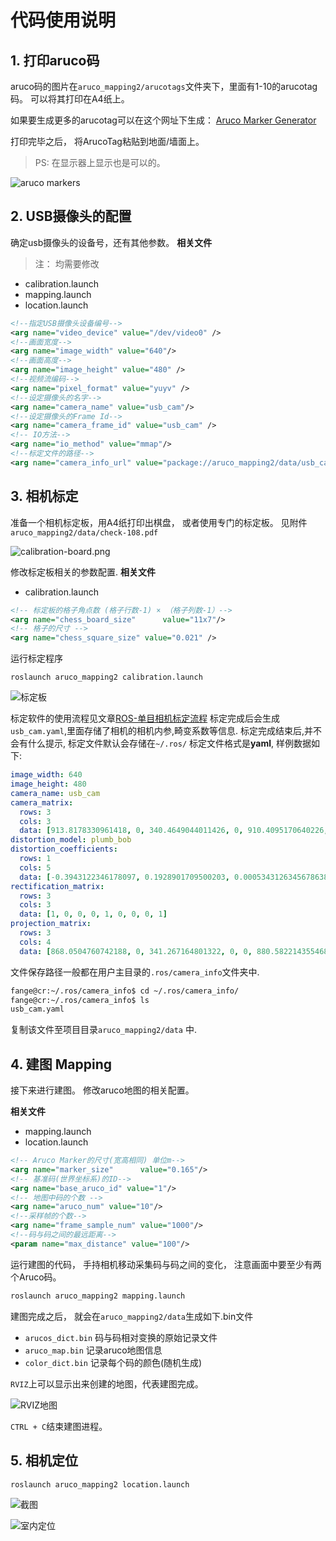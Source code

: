 
# 代码使用说明


## 1. 打印aruco码

aruco码的图片在`aruco_mapping2/arucotags`文件夹下，里面有1-10的arucotag码。
可以将其打印在A4纸上。

如果要生成更多的arucotag可以在这个网址下生成：
[Aruco Marker Generator](http://terpconnect.umd.edu/~jwelsh12/enes100/markergen.html)


打印完毕之后， 将ArucoTag粘贴到地面/墙面上。

> PS: 在显示器上显示也是可以的。

![aruco markers](./IMG/aruco_map_screen.png)



## 2. USB摄像头的配置
确定usb摄像头的设备号，还有其他参数。
**相关文件** 
> 注： 均需要修改
* calibration.launch
* mapping.launch
* location.launch

```xml
<!--指定USB摄像头设备编号-->
<arg name="video_device" value="/dev/video0" />
<!--画面宽度-->
<arg name="image_width" value="640"/> 
<!--画面高度-->
<arg name="image_height" value="480" />
<!--视频流编码-->
<arg name="pixel_format" value="yuyv" />
<!--设定摄像头的名字-->
<arg name="camera_name" value="usb_cam"/> 
<!--设定摄像头的Frame Id-->
<arg name="camera_frame_id" value="usb_cam" />
<!-- IO方法-->
<arg name="io_method" value="mmap"/>
<!--标定文件的路径-->
<arg name="camera_info_url" value="package://aruco_mapping2/data/usb_cam.yaml"/>
```

## 3. 相机标定

准备一个相机标定板，用A4纸打印出棋盘， 或者使用专门的标定板。
见附件 `aruco_mapping2/data/check-108.pdf`

![calibration-board.png](./IMG/calibration-board.png)


修改标定板相关的参数配置.
**相关文件** 
* calibration.launch

```xml
<!-- 标定板的格子角点数 (格子行数-1) × （格子列数-1）-->
<arg name="chess_board_size"      value="11x7"/>
<!-- 格子的尺寸 -->
<arg name="chess_square_size" value="0.021" />
```

运行标定程序
```
roslaunch aruco_mapping2 calibration.launch
```


![标定板](http://wiki.ros.org/camera_calibration/Tutorials/MonocularCalibration?action=AttachFile&do=get&target=mono_1.png)

标定软件的使用流程见文章[ROS-单目相机标定流程](http://wiki.ros.org/camera_calibration/Tutorials/MonocularCalibration)
标定完成后会生成`usb_cam.yaml`,里面存储了相机的相机内参,畸变系数等信息.
标定完成结束后,并不会有什么提示, 标定文件默认会存储在`~/.ros/`
标定文件格式是**yaml**, 样例数据如下:
```yaml
image_width: 640
image_height: 480
camera_name: usb_cam
camera_matrix:
  rows: 3
  cols: 3
  data: [913.8178330961418, 0, 340.4649044011426, 0, 910.4095170640226, 183.5485783592703, 0, 0, 1]
distortion_model: plumb_bob
distortion_coefficients:
  rows: 1
  cols: 5
  data: [-0.3943122346178097, 0.1928901709500203, 0.0005343126345678638, -0.003417132633234658, 0]
rectification_matrix:
  rows: 3
  cols: 3
  data: [1, 0, 0, 0, 1, 0, 0, 0, 1]
projection_matrix:
  rows: 3
  cols: 4
  data: [868.0504760742188, 0, 341.267164801322, 0, 0, 880.5822143554688, 180.5321460233499, 0, 0, 0, 1, 0]
```

文件保存路径一般都在用户主目录的`.ros/camera_info`文件夹中.
```bash
fange@cr:~/.ros/camera_info$ cd ~/.ros/camera_info/
fange@cr:~/.ros/camera_info$ ls
usb_cam.yaml
```
复制该文件至项目目录`aruco_mapping2/data` 中.


## 4. 建图 Mapping
接下来进行建图。 修改aruco地图的相关配置。

**相关文件** 
* mapping.launch
* location.launch

```xml
<!-- Aruco Marker的尺寸(宽高相同) 单位m-->
<arg name="marker_size"      value="0.165"/>
<!-- 基准码(世界坐标系)的ID-->
<arg name="base_aruco_id" value="1"/>
<!-- 地图中码的个数 -->
<arg name="aruco_num" value="10"/>
<!--采样帧的个数-->
<arg name="frame_sample_num" value="1000"/>
<!--码与码之间的最远距离-->
<param name="max_distance" value="100"/>

```

运行建图的代码， 手持相机移动采集码与码之间的变化， 注意画面中要至少有两个Aruco码。
```bash
roslaunch aruco_mapping2 mapping.launch
```

建图完成之后， 就会在`aruco_mapping2/data`生成如下.bin文件

* `arucos_dict.bin` 码与码相对变换的原始记录文件
* `aruco_map.bin` 记录aruco地图信息
* `color_dict.bin` 记录每个码的颜色(随机生成)

`RVIZ`上可以显示出来创建的地图，代表建图完成。

![RVIZ地图](./IMG/rviz-map.png)

`CTRL + C`结束建图进程。






## 5. 相机定位

```bash
roslaunch aruco_mapping2 location.launch
```


![截图](./IMG/screnshot.png)



![室内定位](./IMG/location.png)
